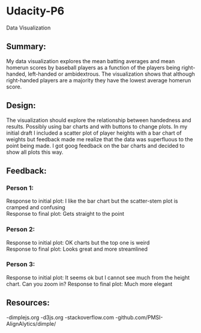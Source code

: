 # Udacity-P6
Data Visualization

## Summary:
My data visualization explores the mean batting averages and mean homerun scores by baseball players as a function of the players being right-handed, left-handed or ambidextrous. The visualization shows that although right-handed players are a majority they have the lowest average homerun score.

## Design:
The visualization should explore the relationship between handedness and results. Possibly using bar charts and with buttons to change plots.
In my initial draft I included a scatter plot of player heights with a bar chart of weights but feedback made me realize that the data was superfluous to the point being made. I got goog feedback on the bar charts and decided to show all plots this way.

## Feedback:
### Person 1:
Response to initial plot: I like the bar chart but the scatter-stem plot is cramped and confusing  
Response to final plot: Gets straight to the point

### Person 2:
Response to initial plot: OK charts but the top one is weird  
Response to final plot: Looks great and more streamlined

### Person 3:
Response to initial plot: It seems ok but I cannot see much from the height chart. Can you zoom in?
Response to final plot: Much more elegant

## Resources:
-dimplejs.org
-d3js.org
-stackoverflow.com
-github.com/PMSI-AlignAlytics/dimple/
